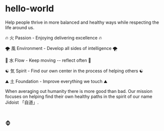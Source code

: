# hello-world
Help people thrive in more balanced and healthy ways while respecting the life around us.

:fire: 火 Passion - Enjoying delivering excellence :fire:

:tornado: 風 Environment - Develop all sides of intelligence :tornado:

:ocean: 水 Flow - Keep moving -- reflect often :ocean:

:yin_yang: 気 Spirit - Find our own center in the process of helping others :yin_yang:

:mountain: 土 Foundation - Improve everything we touch :mountain:

When averaging out humanity there is more good than bad.  Our mission focuses on helping find their own healthy paths in the spirit of our name Jidoist 「自道」.

# ⌽
